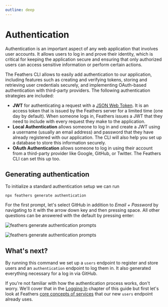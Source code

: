 ```yaml
---
outline: deep
---
```


# Authentication

Authentication is an important aspect of any web application that involves user accounts. It allows users to log in and prove their identity, which is critical for keeping the application secure and ensuring that only authorized users can access sensitive information or perform certain actions.

The Feathers CLI allows to easily add authentication to our application, including features such as creating and verifying tokens, storing and retrieving user credentials securely, and implementing OAuth-based authentication with third-party providers. The following authentication strategies are included:

- __JWT__ for authenticating a request with a [JSON Web Token](https://jwt.io/). It is an access token that is issued by the Feathers server for a limited time (one day by default). When someone logs in, Feathers issues a JWT that they need to include with every request they make to the application.
- __Local Authentication__ allows someone to log in and create a JWT using a username (usually an email address) and password that they have already registered with our application. The CLI will also help you set up a database to store this information securely.
- __OAuth Authentication__ allows someone to log in using their account from a third-party provider like Google, GitHub, or Twitter. The Feathers CLI can set this up too.

## Generating authentication

To initialize a standard authentication setup we can run

```
npx feathers generate authentication
```

For the first prompt, let's select GitHub in addition to _Email + Password_ by navigating to it with the arrow down key and then pressing space. All other questions can be answered with the default by pressing enter:

<DatabaseBlock global-id="sql">

![feathers generate authentication prompts](./assets/generate-authentication.png)

</DatabaseBlock>

<DatabaseBlock global-id="mongodb">

![feathers generate authentication prompts](./assets/generate-authentication-mongodb.png)

</DatabaseBlock>



## What's next?

By running this command we set up a `users` endpoint to register and store users and an `authentication` endpoint to log them in. It also generated everything necessary for a log in via GitHub. 

If you're not familiar with how the authentication process works, don't worry. We'll cover that in the [Logging In](./login.mdd) chapter of this guide but first let's look at Feathers [core concepts of services](./services.md) that our new `users` endpoint already uses.
